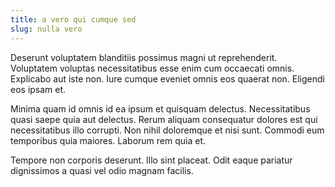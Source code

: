 ```yaml
---
title: a vero qui cumque sed
slug: nulla vero
---
```


Deserunt voluptatem blanditiis possimus magni ut reprehenderit. Voluptatem voluptas necessitatibus esse enim cum occaecati omnis. Explicabo aut iste non. Iure cumque eveniet omnis eos quaerat non. Eligendi eos ipsam et.

Minima quam id omnis id ea ipsum et quisquam delectus. Necessitatibus quasi saepe quia aut delectus. Rerum aliquam consequatur dolores est qui necessitatibus illo corrupti. Non nihil doloremque et nisi sunt. Commodi eum temporibus quia maiores. Laborum rem quia et.

Tempore non corporis deserunt. Illo sint placeat. Odit eaque pariatur dignissimos a quasi vel odio magnam facilis.
